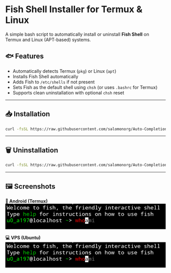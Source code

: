 # Fish Shell Installer for Termux & Linux

A simple bash script to automatically install or uninstall **Fish Shell** on Termux and Linux (APT-based) systems.

## 🐟 Features

- Automatically detects Termux (`pkg`) or Linux (`apt`)
- Installs Fish Shell automatically
- Adds Fish to `/etc/shells` if not present
- Sets Fish as the default shell using `chsh` (or uses `.bashrc` for Termux)
- Supports clean uninstallation with optional `chsh` reset

---

## 📥 Installation

```bash
curl -fsSL https://raw.githubusercontent.com/salomonorg/Auto-Completion-Commands/refs/heads/main/iwak.sh | bash -s install
```

---

## 🗑️ Uninstallation

```bash
curl -fsSL https://raw.githubusercontent.com/salomonorg/Auto-Completion-Commands/refs/heads/main/iwak.sh | bash -s uninstall
```

---

## 🖼️ Screenshots

**📱 Android (Termux)**  
![Termux Screenshot](https://raw.githubusercontent.com/salomonorg/Auto-Completion-Commands/refs/heads/main/Screenshot_20250718-084124.png)

**💻 VPS (Ubuntu)**  
![Ubuntu Screenshot](https://raw.githubusercontent.com/salomonorg/Auto-Completion-Commands/refs/heads/main/Screenshot_20250718-084124.png)
